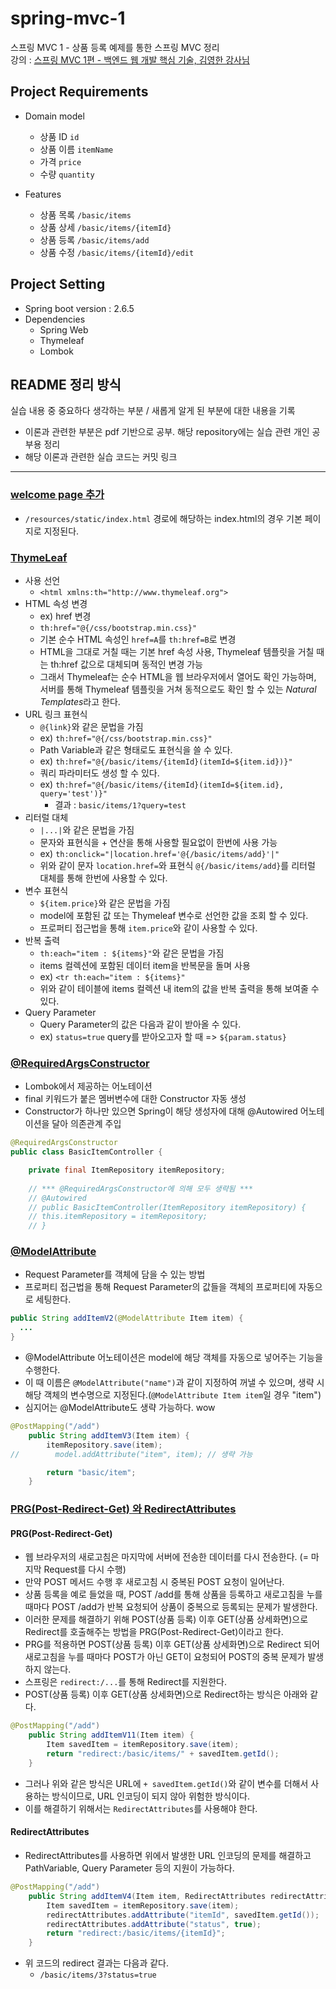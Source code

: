 # spring-mvc-1  
스프링 MVC 1 - 상품 등록 예제를 통한 스프링 MVC 정리                 
강의 : [스프링 MVC 1편 - 백엔드 웹 개발 핵심 기술, 김영한 강사님](https://www.inflearn.com/course/%EC%8A%A4%ED%94%84%EB%A7%81-mvc-1)            

## Project Requirements
- Domain model  
  - 상품 ID `id`
  - 상품 이름 `itemName`
  - 가격 `price`
  - 수량 `quantity`               
                
- Features
  - 상품 목록 `/basic/items`
  - 상품 상세 `/basic/items/{itemId}`
  - 상품 등록 `/basic/items/add`
  - 상품 수정 `/basic/items/{itemId}/edit`

## Project Setting              
* Spring boot version : 2.6.5                   
* Dependencies
  - Spring Web
  - Thymeleaf
  - Lombok                    
                    
## README 정리 방식                 
실습 내용 중 중요하다 생각하는 부분 / 새롭게 알게 된 부분에 대한 내용을 기록       
* 이론과 관련한 부분은 pdf 기반으로 공부. 해당 repository에는 실습 관련 개인 공부용 정리             
* 해당 이론과 관련한 실습 코드는 커밋 링크          
          
------------------                   

### [welcome page 추가](https://github.com/HunSeongPark/spring-mvc-1/commit/5fad6399a7c54812d8fc49fc41e4108cafdead28)                
- `/resources/static/index.html` 경로에 해당하는 index.html의 경우 기본 페이지로 지정된다.        

### [ThymeLeaf](https://github.com/HunSeongPark/spring-mvc-1/commit/0309074295abc3f70e6f7352f6348af1129c2488)
- 사용 선언
  - `<html xmlns:th="http://www.thymeleaf.org">`
- HTML 속성 변경
  - ex) href 변경
  - `th:href="@{/css/bootstrap.min.css}"`
  - 기본 순수 HTML 속성인 `href=A`를 `th:href=B`로 변경
  - HTML을 그대로 거칠 때는 기본 href 속성 사용, Thymeleaf 템플릿을 거칠 때는 th:href 값으로 대체되며 동적인 변경 가능
  - 그래서 Thymeleaf는 순수 HTML을 웹 브라우저에서 열어도 확인 가능하며, 서버를 통해 Thymeleaf 템플릿을 거쳐 동적으로도 확인 할 수 있는 *Natural Templates*라고 한다.
- URL 링크 표현식
  - `@{link}`와 같은 문법을 가짐
  - ex) `th:href="@{/css/bootstrap.min.css}"`
  - Path Variable과 같은 형태로도 표현식을 쓸 수 있다.
  - ex) `th:href="@{/basic/items/{itemId}(itemId=${item.id})}"`
  - 쿼리 파라미터도 생성 할 수 있다.
  - ex) `th:href="@{/basic/items/{itemId}(itemId=${item.id}, query='test')}"`
    - 결과 : `basic/items/1?query=test`
- 리터럴 대체 
  - `|...|`와 같은 문법을 가짐
  - 문자와 표현식을 + 연산을 통해 사용할 필요없이 한번에 사용 가능
  - ex) `th:onclick="|location.href='@{/basic/items/add}'|"`
  - 위와 같이 문자 `location.href=`와 표현식 `@{/basic/items/add}`를 리터럴 대체를 통해 한번에 사용할 수 있다.
- 변수 표현식
  - `${item.price}`와 같은 문법을 가짐
  - model에 포함된 값 또는 Thymeleaf 변수로 선언한 값을 조회 할 수 있다.
  - 프로퍼티 접근법을 통해 `item.price`와 같이 사용할 수 있다.
- 반복 출력
  - `th:each="item : ${items}"`와 같은 문법을 가짐
  - items 컬렉션에 포함된 데이터 item을 반복문을 돌며 사용
  - ex) `<tr th:each="item : ${items}"`
  - 위와 같이 테이블에 items 컬렉션 내 item의 값을 반복 출력을 통해 보여줄 수 있다.
- Query Parameter
  - Query Parameter의 값은 다음과 같이 받아올 수 있다.
  - ex) `status=true` query를 받아오고자 할 때 => `${param.status}`       
### [@RequiredArgsConstructor](https://github.com/HunSeongPark/spring-mvc-1/commit/0309074295abc3f70e6f7352f6348af1129c2488)
- Lombok에서 제공하는 어노테이션
- final 키워드가 붙은 멤버변수에 대한 Constructor 자동 생성
- Constructor가 하나만 있으면 Spring이 해당 생성자에 대해 @Autowired 어노테이션을 달아 의존관계 주입
```java
@RequiredArgsConstructor
public class BasicItemController {

    private final ItemRepository itemRepository;
    
    // *** @RequiredArgsConstructor에 의해 모두 생략됨 ***
    // @Autowired
    // public BasicItemController(ItemRepository itemRepository) {
    // this.itemRepository = itemRepository;
    // }
```                 

### [@ModelAttribute](https://github.com/HunSeongPark/spring-mvc-1/commit/b287fcff9c77a99c5b3db68d2a772496865b6994)
- Request Parameter를 객체에 담을 수 있는 방법
- 프로퍼티 접근법을 통해 Request Parameter의 값들을 객체의 프로퍼티에 자동으로 세팅한다.
```java
public String addItemV2(@ModelAttribute Item item) {
  ...
}
```
- @ModelAttribute 어노테이션은 model에 해당 객체를 자동으로 넣어주는 기능을 수행한다.
- 이 때 이름은 `@ModelAttribute("name")`과 같이 지정하여 꺼낼 수 있으며, 생략 시 해당 객체의 변수명으로 지정된다.(`@ModelAttribute Item item`일 경우 "item")
- 심지어는 @ModelAttribute도 생략 가능하다. wow
```java
@PostMapping("/add")
    public String addItemV3(Item item) {
        itemRepository.save(item);
//        model.addAttribute("item", item); // 생략 가능

        return "basic/item";
    }
```

### [PRG(Post-Redirect-Get) 와 RedirectAttributes](https://github.com/HunSeongPark/spring-mvc-1/commit/26ffd7a7c96bffc2c1c87e135ec1d1fa1ea30a65)
#### PRG(Post-Redirect-Get)
- 웹 브라우저의 새로고침은 마지막에 서버에 전송한 데이터를 다시 전송한다. (= 마지막 Request를 다시 수행)
- 만약 POST 메서드 수행 후 새로고침 시 중복된 POST 요청이 일어난다.
- 상품 등록을 예로 들었을 때, POST /add를 통해 상품을 등록하고 새로고침을 누를 때마다 POST /add가 반복 요청되어 상품이 중복으로 등록되는 문제가 발생한다.
- 이러한 문제를 해결하기 위해 POST(상품 등록) 이후 GET(상품 상세화면)으로 Redirect를 호출해주는 방법을 PRG(Post-Redirect-Get)이라고 한다.
- PRG를 적용하면 POST(상품 등록) 이후 GET(상품 상세화면)으로 Redirect 되어 새로고침을 누를 때마다 POST가 아닌 GET이 요청되어 POST의 중복 문제가 발생하지 않는다.
- 스프링은 `redirect:/...`를 통해 Redirect를 지원한다.
- POST(상품 등록) 이후 GET(상품 상세화면)으로 Redirect하는 방식은 아래와 같다.
```java
@PostMapping("/add")
    public String addItemV11(Item item) {
        Item savedItem = itemRepository.save(item);
        return "redirect:/basic/items/" + savedItem.getId();
    }
```
- 그러나 위와 같은 방식은 URL에 `+ savedItem.getId()`와 같이 변수를 더해서 사용하는 방식이므로, URL 인코딩이 되지 않아 위험한 방식이다.
- 이를 해결하기 위해서는 `RedirectAttributes`를 사용해야 한다.
#### RedirectAttributes
- RedirectAttributes를 사용하면 위에서 발생한 URL 인코딩의 문제를 해결하고 PathVariable, Query Parameter 등의 지원이 가능하다.
```java
@PostMapping("/add")
    public String addItemV4(Item item, RedirectAttributes redirectAttributes) {
        Item savedItem = itemRepository.save(item);
        redirectAttributes.addAttribute("itemId", savedItem.getId());
        redirectAttributes.addAttribute("status", true);
        return "redirect:/basic/items/{itemId}";
    }
```
- 위 코드의 redirect 결과는 다음과 같다.
  - `/basic/items/3?status=true`                
